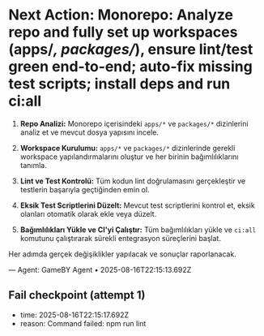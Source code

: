 # Next Action: Monorepo: Analyze repo and fully set up workspaces (apps/*, packages/*), ensure lint/test green end-to-end; auto-fix missing test scripts; install deps and run ci:all

1. **Repo Analizi:** Monorepo içerisindeki `apps/*` ve `packages/*` dizinlerini analiz et ve mevcut dosya yapısını incele.

2. **Workspace Kurulumu:** `apps/*` ve `packages/*` dizinlerinde gerekli workspace yapılandırmalarını oluştur ve her birinin bağımlılıklarını tanımla.

3. **Lint ve Test Kontrolü:** Tüm kodun lint doğrulamasını gerçekleştir ve testlerin başarıyla geçtiğinden emin ol.

4. **Eksik Test Scriptlerini Düzelt:** Mevcut test scriptlerini kontrol et, eksik olanları otomatik olarak ekle veya düzelt.

5. **Bağımlılıkları Yükle ve CI'yi Çalıştır:** Tüm bağımlılıkları yükle ve `ci:all` komutunu çalıştırarak sürekli entegrasyon süreçlerini başlat. 

Her adımda gerçek değişiklikler yapılacak ve sonuçlar raporlanacak.

— Agent: GameBY Agent • 2025-08-16T22:15:13.692Z


## Fail checkpoint (attempt 1)
- time: 2025-08-16T22:15:17.692Z
- reason: Command failed: npm run lint
